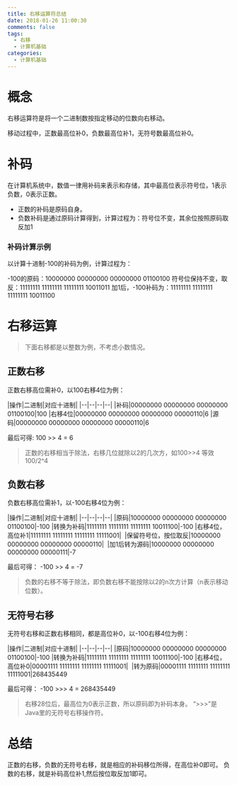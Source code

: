 ```yaml
---
title: 右移运算符总结
date: 2018-01-26 11:00:30 
comments: false
tags:
  - 右移
  - 计算机基础
categories:
  - 计算机基础
---
```


# 概念 #

右移运算符是将一个二进制数按指定移动的位数向右移动。

移动过程中，正数最高位补0，负数最高位补1，无符号数最高位补0。

# 补码 #

在计算机系统中，数值一律用补码来表示和存储，其中最高位表示符号位，1表示负数，0表示正数。 

- 正数的补码是原码自身。
- 负数补码是通过原码计算得到，计算过程为：符号位不变，其余位按照原码取反加1

<!--more-->

### 补码计算示例 ###

以计算十进制-100的补码为例，计算过程为：

-100的原码：10000000 00000000 00000000 01100100
符号位保持不变，取反：11111111 11111111 11111111 10011011
加1后，-100补码为：11111111 11111111 11111111 10011100

# 右移运算 #

>下面右移都是以整数为例，不考虑小数情况。

## 正数右移 ##

正数右移高位需补0，以100右移4位为例：

|操作|二进制|对应十进制|
|--|--|--|--|
|补码|00000000 00000000 00000000 01100100|100
|右移4位|00000000 00000000 00000000 00000110|6
|源码|00000000 00000000 00000000 00000110|6

最后可得: 100 >> 4 = 6

> 正数的右移相当于除法，右移几位就除以2的几次方，如100>>4 等效 100/2^4

## 负数右移 ##

负数右移高位需补1，以-100右移4位为例：

|操作|二进制|对应十进制|
|--|--|--|--|
|原码|10000000 00000000 00000000 01100100|-100
|转换为补码|11111111 11111111 11111111 10011100|-100
|右移4位，高位补1|11111111 11111111 11111111 11111001|&nbsp;
|保留符号位，按位取反|10000000 00000000 00000000 00000110|&nbsp;
|加1后转为源码|10000000 00000000 00000000 00000111|-7

最后可得： -100 >> 4 = -7

> 负数的右移不等于除法，即负数右移不能按除以2的n次方计算（n表示移动位数）。

## 无符号右移 ##

无符号右移和正数右移相同，都是高位补0，以-100右移4位为例：

|操作|二进制|对应十进制|
|--|--|--|--|
|原码|10000000 00000000 00000000 01100100|-100
|转换为补码|11111111 11111111 11111111 10011100|-100
|右移4位，高位补0|00001111 11111111 11111111 11111001|&nbsp;
|转为原码|00001111 11111111 11111111 11111001|268435449

最后可得： -100 >>> 4 = 268435449

> 右移28位后，最高位为0表示正数，所以原码即为补码本身。
> “>>>”是Java里的无符号右移操作符。

# 总结 #

正数的右移，负数的无符号右移，就是相应的补码移位所得，在高位补0即可。
负数的右移，就是补码高位补1,然后按位取反加1即可。
